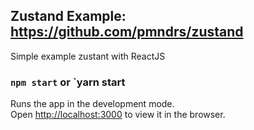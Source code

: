 ## Zustand Example: https://github.com/pmndrs/zustand

Simple example zustant with ReactJS

### `npm start` or `yarn start

Runs the app in the development mode.\
Open [http://localhost:3000](http://localhost:3000) to view it in the browser.
